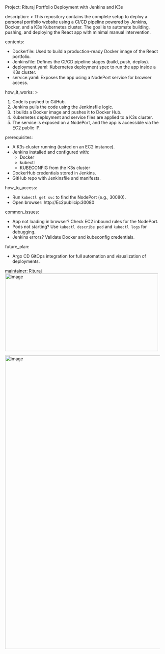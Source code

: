 Project: Rituraj Portfolio Deployment with Jenkins and K3s

description: >
  This repository contains the complete setup to deploy a personal portfolio website
  using a CI/CD pipeline powered by Jenkins, Docker, and a K3s Kubernetes cluster.
  The goal is to automate building, pushing, and deploying the React app
  with minimal manual intervention.

contents:
  - Dockerfile: Used to build a production-ready Docker image of the React portfolio.
  - Jenkinsfile: Defines the CI/CD pipeline stages (build, push, deploy).
  - deployment.yaml: Kubernetes deployment spec to run the app inside a K3s cluster.
  - service.yaml: Exposes the app using a NodePort service for browser access.

how_it_works: >
  1. Code is pushed to GitHub.
  2. Jenkins pulls the code using the Jenkinsfile logic.
  3. It builds a Docker image and pushes it to Docker Hub.
  4. Kubernetes deployment and service files are applied to a K3s cluster.
  5. The service is exposed on a NodePort, and the app is accessible via the EC2 public IP.

prerequisites:
  - A K3s cluster running (tested on an EC2 instance).
  - Jenkins installed and configured with:
      - Docker
      - kubectl
      - KUBECONFIG from the K3s cluster
  - DockerHub credentials stored in Jenkins.
  - GitHub repo with Jenkinsfile and manifests.

how_to_access:
  - Run `kubectl get svc` to find the NodePort (e.g., 30080).
  - Open browser: http://Ec2publicip:30080

common_issues:
  - App not loading in browser? Check EC2 inbound rules for the NodePort.
  - Pods not starting? Use `kubectl describe pod` and `kubectl logs` for debugging.
  - Jenkins errors? Validate Docker and kubeconfig credentials.

future_plan:
  - Argo CD GitOps integration for full automation and visualization of deployments.

maintainer: Rituraj
<img width="498" height="253" alt="image" src="https://github.com/user-attachments/assets/b6520767-2d8f-4b52-9d39-130e8834bdf3" />

<img width="958" height="956" alt="image" src="https://github.com/user-attachments/assets/f5b1c6ad-aa0f-4253-a588-e884aaae95b7" />
